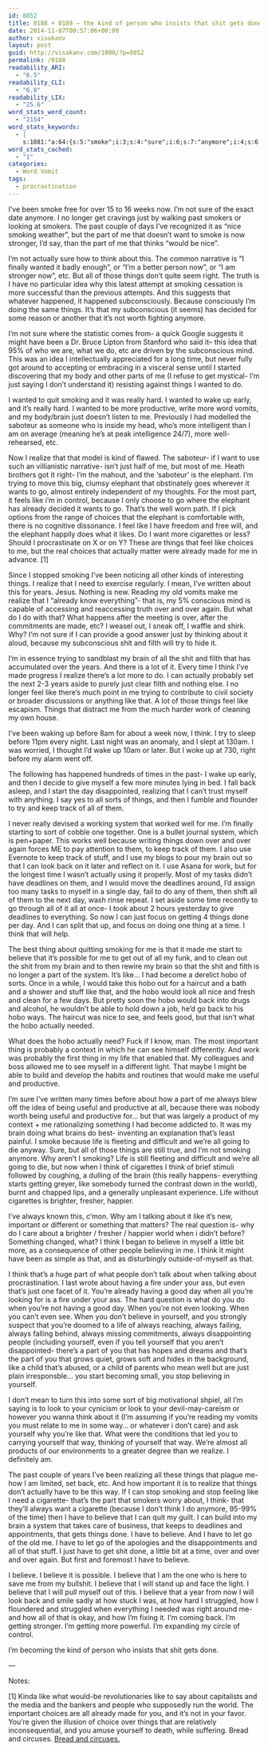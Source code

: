 ```yaml
---
id: 8852
title: 0188 + 0189 – the kind of person who insists that shit gets done
date: 2014-11-07T00:57:06+00:00
author: visakanv
layout: post
guid: http://visakanv.com/1000/?p=8852
permalink: /0188
readability_ARI:
  - "6.5"
readability_CLI:
  - "6.8"
readability_LIX:
  - "25.6"
word_stats_word_count:
  - "2154"
word_stats_keywords:
  - |
    s:1081:"a:64:{s:5:"smoke";i:3;s:4:"sure";i:6;s:7:"anymore";i:4;s:6:"longer";i:3;s:4:"just";i:10;s:4:"past";i:4;s:7:"smokers";i:3;s:7:"looking";i:3;s:4:"nice";i:4;s:7:"smoking";i:8;s:4:"part";i:9;s:4:"want";i:4;s:8:"stronger";i:3;s:8:"actually";i:7;s:5:"think";i:12;s:6:"wanted";i:5;s:6:"things";i:15;s:5:"right";i:4;s:4:"idea";i:4;s:8:"happened";i:3;s:7:"because";i:7;s:12:"subconscious";i:3;s:4:"time";i:7;s:6:"really";i:4;s:4:"hard";i:4;s:4:"wake";i:3;s:10:"productive";i:4;s:6:"vomits";i:3;s:5:"brain";i:8;s:4:"well";i:5;s:7:"realize";i:6;s:8:"elephant";i:5;s:6:"trying";i:3;s:4:"like";i:15;s:7:"choices";i:4;s:4:"feel";i:4;s:10:"cigarettes";i:3;s:4:"made";i:5;s:4:"need";i:3;s:4:"mean";i:3;s:5:"years";i:4;s:4:"good";i:4;s:4:"shit";i:6;s:5:"filth";i:4;s:7:"there's";i:3;s:8:"probably";i:3;s:4:"work";i:3;s:5:"start";i:3;s:4:"keep";i:3;s:5:"track";i:3;s:6:"system";i:4;s:5:"stuff";i:3;s:4:"look";i:5;s:9:"deadlines";i:4;s:5:"thing";i:4;s:7:"believe";i:12;s:4:"hobo";i:7;s:9:"important";i:4;s:4:"life";i:5;s:6:"useful";i:3;s:5:"world";i:3;s:4:"care";i:3;s:6:"people";i:4;s:4:"stop";i:3;}";
word_stats_cached:
  - "1"
categories:
  - Word Vomit
tags:
  - procrastination
---
```

I&#8217;ve been smoke free for over 15 to 16 weeks now. I&#8217;m not sure of the exact date anymore. I no longer get cravings just by walking past smokers or looking at smokers. The past couple of days I&#8217;ve recognized it as &#8220;nice smoking weather&#8221;, but the part of me that doesn&#8217;t want to smoke is now stronger, I&#8217;d say, than the part of me that thinks &#8220;would be nice&#8221;.

I&#8217;m not actually sure how to think about this. The common narrative is &#8220;I finally wanted it badly enough&#8221;, or &#8220;I&#8217;m a better person now&#8221;, or &#8220;I am stronger now&#8221;, etc. But all of those things don&#8217;t quite seem right. The truth is I have no particular idea why this latest attempt at smoking cessation is more successful than the previous attempts. And this suggests that whatever happened, it happened subconsciously. Because consciously I&#8217;m doing the same things. It&#8217;s that my subconscious (it seems) has decided for some reason or another that it&#8217;s not worth fighting anymore.

I&#8217;m not sure where the statistic comes from- a quick Google suggests it might have been a Dr. Bruce Lipton from Stanford who said it– this idea that 95% of who we are, what we do, etc are driven by the subconscious mind. This was an idea I intellectually appreciated for a long time, but never fully got around to accepting or embracing in a visceral sense until I started discovering that my body and other parts of me (I refuse to get mystical- I&#8217;m just saying I don&#8217;t understand it) resisting against things I wanted to do.

I wanted to quit smoking and it was really hard. I wanted to wake up early, and it&#8217;s really hard. I wanted to be more productive, write more word vomits, and my body/brain just doesn&#8217;t listen to me. Previously I had modelled the saboteur as someone who is inside my head, who&#8217;s more intelligent than I am on average (meaning he&#8217;s at peak intelligence 24/7), more well-rehearsed, etc.

Now I realize that that model is kind of flawed. The saboteur- if I want to use such an villianistic narrative- isn&#8217;t just half of me, but most of me. Heath brothers got it right- I&#8217;m the mahout, and the &#8216;saboteur&#8217; is the elephant. I&#8217;m trying to move this big, clumsy elephant that obstinately goes wherever it wants to go, almost entirely independent of my thoughts. For the most part, it feels like i&#8217;m in control, because I only choose to go where the elephant has already decided it wants to go. That&#8217;s the well worn path. If I pick options from the range of choices that the elephant is comfortable with, there is no cognitive dissonance. I feel like I have freedom and free will, and the elephant happily does what it likes. Do I want more cigarettes or less? Should I procrastinate on X or on Y? These are things that feel like choices to me, but the real choices that actually matter were already made for me in advance. [1]

Since I stopped smoking I&#8217;ve been noticing all other kinds of interesting things. I realize that I need to exercise regularly. I mean, I&#8217;ve written about this for years. Jesus. Nothing is new. Reading my old vomits make me realize that I &#8220;already know everything&#8221;- that is, my 5% conscious mind is capable of accessing and reaccessing truth over and over again. But what do I do with that? What happens after the meeting is over, after the commitments are made, etc? I weasel out, I sneak off, I waffle and shirk. Why? I&#8217;m not sure if I can provide a good answer just by thinking about it aloud, because my subconscious shit and filth will try to hide it.

I&#8217;m in essence trying to sandblast my brain of all the shit and filth that has accumulated over the years. And there is a lot of it. Every time I think I&#8217;ve made progress I realize there&#8217;s a lot more to do. I can actually probably set the next 2-3 years aside to purely just clear filth and nothing else. I no longer feel like there&#8217;s much point in me trying to contribute to civil society or broader discussions or anything like that. A lot of those things feel like escapism. Things that distract me from the much harder work of cleaning my own house.

I&#8217;ve been waking up before 8am for about a week now, I think. I try to sleep before 11pm every night. Last night was an anomaly, and I slept at 130am. I was worried, I thought I&#8217;d wake up 10am or later. But I woke up at 730, right before my alarm went off.

The following has happened hundreds of times in the past- I wake up early, and then I decide to give myself a few more minutes lying in bed. I fall back asleep, and I start the day disappointed, realizing that I can&#8217;t trust myself with anything. I say yes to all sorts of things, and then I fumble and flounder to try and keep track of all of them.

I never really devised a working system that worked well for me. I&#8217;m finally starting to sort of cobble one together. One is a bullet journal system, which is pen+paper. This works well because writing things down over and over again forces ME to pay attention to them, to keep track of them. I also use Evernote to keep track of stuff, and I use my blogs to pour my brain out so that I can look back on it later and reflect on it. I use Asana for work, but for the longest time I wasn&#8217;t actually using it properly. Most of my tasks didn&#8217;t have deadlines on them, and I would move the deadlines around, I&#8217;d assign too many tasks to myself in a single day, fail to do any of them, then shift all of them to the next day, wash rinse repeat. I set aside some time recently to go through all of it all at once- I took about 2 hours yesterday to give deadlines to everything. So now I can just focus on getting 4 things done per day. And I can split that up, and focus on doing one thing at a time. I think that will help.

The best thing about quitting smoking for me is that it made me start to believe that it&#8217;s possible for me to get out of all my funk, and to clean out the shit from my brain and to then rewire my brain so that the shit and filth is no longer a part of the system. It&#8217;s like&#8230; I had become a derelict hobo of sorts. Once in a while, I would take this hobo out for a haircut and a bath and a shower and stuff like that, and the hobo would look all nice and fresh and clean for a few days. But pretty soon the hobo would back into drugs and alcohol, he wouldn&#8217;t be able to hold down a job, he&#8217;d go back to his hobo ways. The haircut was nice to see, and feels good, but that isn&#8217;t what the hobo actually needed.

What does the hobo actually need? Fuck if I know, man. The most important thing is probably a context in which he can see himself differently. And work was probably the first thing in my life that enabled that. My colleagues and boss allowed me to see myself in a different light. That maybe I might be able to build and develop the habits and routines that would make me useful and productive.

I&#8217;m sure I&#8217;ve written many times before about how a part of me always blew off the idea of being useful and productive at all, because there was nobody worth being useful and productive for&#8230; but that was largely a product of my context + me rationalizing something I had become addicted to. It was my brain doing what brains do best- inventing an explanation that&#8217;s least painful. I smoke because life is fleeting and difficult and we&#8217;re all going to die anyway. Sure, but all of those things are still true, and I&#8217;m not smoking anymore. Why aren&#8217;t I smoking? Life is still fleeting and difficult and we&#8217;re all going to die, but now when I think of cigarettes I think of brief stimuli followed by coughing, a dulling of the brain (this really happens- everything starts getting greyer, like somebody turned the contrast down in the world), burnt and chapped lips, and a generally unpleasant experience. Life without cigarettes is brighter, fresher, happier.

I&#8217;ve always known this, c&#8217;mon. Why am I talking about it like it&#8217;s new, important or different or something that matters? The real question is- why do I care about a brighter / fresher / happier world when i didn&#8217;t before? Something changed, what? I think I began to believe in myself a little bit more, as a consequence of other people believing in me. I think it might have been as simple as that, and as disturbingly outside-of-myself as that.

I think that&#8217;s a huge part of what people don&#8217;t talk about when talking about procrastination. I last wrote about having a fire under your ass, but even that&#8217;s just one facet of it. You&#8217;re already having a good day when all you&#8217;re looking for is a fire under your ass. The hard question is what do you do when you&#8217;re not having a good day. When you&#8217;re not even looking. When you can&#8217;t even see. When you don&#8217;t believe in yourself, and you strongly suspect that you&#8217;re doomed to a life of always reaching, always failing, always falling behind, always missing commitments, always disappointing people (including yourself, even if you tell yourself that you aren&#8217;t disappointed- there&#8217;s a part of you that has hopes and dreams and that&#8217;s the part of you that grows quiet, grows soft and hides in the background, like a child that&#8217;s abused, or a child of parents who mean well but are just plain irresponsble&#8230; you start becoming small, you stop believing in yourself.

I don&#8217;t mean to turn this into some sort of big motivational shpiel, all I&#8217;m saying is to look to your cynicism or look to your devil-may-careism or however you wanna think about it (I&#8217;m assuming if you&#8217;re reading my vomits you must relate to me in some way&#8230; or whatever i don&#8217;t care) and ask yourself why you&#8217;re like that. What were the conditions that led you to carrying yourself that way, thinking of yourself that way. We&#8217;re almost all products of our environments to a greater degree than we realize. I definitely am.

The past couple of years I&#8217;ve been realizing all these things that plague me- how I am limited, set back, etc. And how important it is to realize that things don&#8217;t actually have to be this way. If I can stop smoking and stop feeling like I need a cigarette- that&#8217;s the part that smokers worry about, I think- that they&#8217;ll always want a cigarette (because I don&#8217;t think I do anymore, 95-99% of the time) then I have to believe that I can quit my guilt. I can build into my brain a system that takes care of business, that keeps to deadlines and appointments, that gets things done. I have to believe. And I have to let go of the old me. I have to let go of the apologies and the disappointments and all of that stuff. I just have to get shit done, a little bit at a time, over and over and over again. But first and foremost I have to believe.

I believe. I believe it is possible. I believe that I am the one who is here to save me from my bullshit. I believe that I will stand up and face the light. I believe that I will pull myself out of this. I believe that a year from now I will look back and smile sadly at how stuck I was, at how hard I struggled, how I floundered and struggled when everything I needed was right around me- and how all of that is okay, and how I&#8217;m fixing it. I&#8217;m coming back. I&#8217;m getting stronger. I&#8217;m getting more powerful. I&#8217;m expanding my circle of control.

I&#8217;m becoming the kind of person who insists that shit gets done.

&#8212;

Notes:

[1] Kinda like what would-be revolutionaries like to say about capitalists and the media and the bankers and people who supposedly run the world. The important choices are all already made for you, and it&#8217;s not in your favor. You&#8217;re given the illusion of choice over things that are relatively inconsequential, and you amuse yourself to death, while suffering. Bread and circuses. [Bread and circuses.](http://en.wikipedia.org/wiki/Bread_and_circuses)